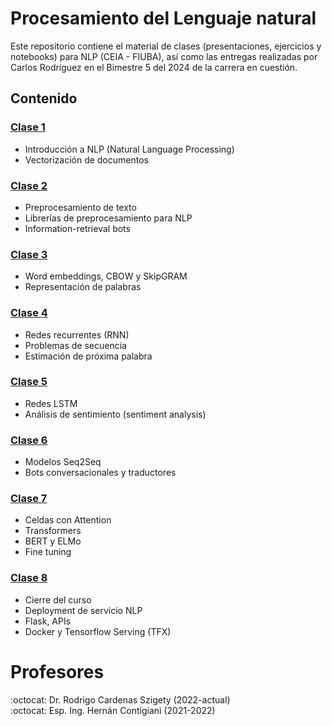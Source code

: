 # Procesamiento del Lenguaje natural
Este repositorio contiene el material de clases (presentaciones, ejercicios y notebooks) para NLP (CEIA - FIUBA), así como las entregas realizadas por Carlos Rodríguez en el Bimestre 5 del 2024 de la carrera en cuestión.

## Contenido

### [Clase 1](clase_1/README.md) 
* Introducción a NLP (Natural Language Processing)
* Vectorización de documentos

### [Clase 2](clase_2/README.md)
* Preprocesamiento de texto
* Librerías de preprocesamiento para NLP
* Information-retrieval bots

### [Clase 3](clase_3/README.md)
* Word embeddings, CBOW y SkipGRAM
* Representación de palabras

### [Clase 4](clase_4/README.md)
* Redes recurrentes (RNN)
* Problemas de secuencia
* Estimación de próxima palabra

### [Clase 5](clase_5/README.md)
* Redes LSTM
* Análisis de sentimiento (sentiment analysis)
    
### [Clase 6](clase_6/README.md)
* Modelos Seq2Seq
* Bots conversacionales y traductores

### [Clase 7](clase_7/README.md)
* Celdas con Attention
* Transformers
* BERT y ELMo
* Fine tuning

### [Clase 8](clase_8/README.md)
* Cierre del curso
* Deployment de servicio NLP
* Flask, APIs
* Docker y Tensorflow Serving (TFX)

# Profesores
:octocat: Dr. Rodrigo Cardenas Szigety (2022-actual)\
:octocat: Esp. Ing. Hernán Contigiani (2021-2022)
